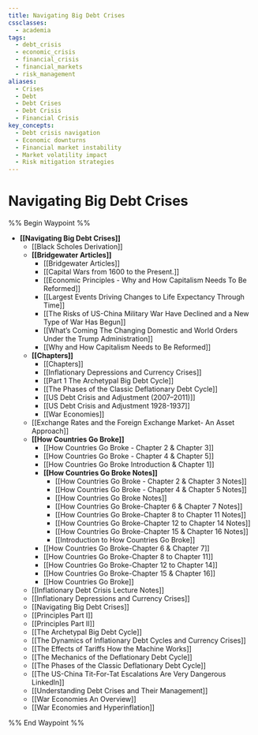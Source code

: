 ```yaml
---
title: Navigating Big Debt Crises
cssclasses:
  - academia
tags:
  - debt_crisis
  - economic_crisis
  - financial_crisis
  - financial_markets
  - risk_management
aliases:
  - Crises
  - Debt
  - Debt Crises
  - Debt Crisis
  - Financial Crisis
key_concepts:
  - Debt crisis navigation
  - Economic downturns
  - Financial market instability
  - Market volatility impact
  - Risk mitigation strategies
---
```


# Navigating Big Debt Crises

%% Begin Waypoint %%
- **[[Navigating Big Debt Crises]]**
	- [[Black Scholes Derivation]]
	- **[[Bridgewater Articles]]**
		- [[Bridgewater Articles]]
		- [[Capital Wars from 1600 to the Present.]]
		- [[Economic Principles - Why and How Capitalism Needs To Be Reformed]]
		- [[Largest Events Driving Changes to Life Expectancy Through Time]]
		- [[The Risks of US-China Military War Have Declined and a New Type of War Has Begun]]
		- [[What’s Coming The Changing Domestic and World Orders Under the Trump Administration]]
		- [[Why and How Capitalism Needs to Be Reformed]]
	- **[[Chapters]]**
		- [[Chapters]]
		- [[Inflationary Depressions and Currency Crises]]
		- [[Part 1 The Archetypal Big Debt Cycle]]
		- [[The Phases of the Classic Deflationary Debt Cycle]]
		- [[US Debt Crisis and Adjustment (2007–2011)]]
		- [[US Debt Crisis and Adjustment 1928-1937]]
		- [[War Economies]]
	- [[Exchange Rates and the Foreign Exchange Market- An Asset Approach]]
	- **[[How Countries Go Broke]]**
		- [[How Countries Go Broke - Chapter 2 & Chapter 3]]
		- [[How Countries Go Broke - Chapter 4 & Chapter 5]]
		- [[How Countries Go Broke Introduction & Chapter 1]]
		- **[[How Countries Go Broke Notes]]**
			- [[How Countries Go Broke - Chapter 2 & Chapter 3 Notes]]
			- [[How Countries Go Broke - Chapter 4 & Chapter 5 Notes]]
			- [[How Countries Go Broke Notes]]
			- [[How Countries Go Broke-Chapter 6 & Chapter 7 Notes]]
			- [[How Countries Go Broke-Chapter 8 to Chapter 11 Notes]]
			- [[How Countries Go Broke-Chapter 12 to Chapter 14 Notes]]
			- [[How Countries Go Broke-Chapter 15 & Chapter 16 Notes]]
			- [[Introduction to How Countries Go Broke]]
		- [[How Countries Go Broke-Chapter 6 & Chapter 7]]
		- [[How Countries Go Broke-Chapter 8 to Chapter 11]]
		- [[How Countries Go Broke-Chapter 12 to Chapter 14]]
		- [[How Countries Go Broke-Chapter 15 & Chapter 16]]
		- [[How Countries Go Broke]]
	- [[Inflationary Debt Crisis Lecture Notes]]
	- [[Inflationary Depressions and Currency Crises]]
	- [[Navigating Big Debt Crises]]
	- [[Principles Part I]]
	- [[Principles Part II]]
	- [[The Archetypal Big Debt Cycle]]
	- [[The Dynamics of Inflationary Debt Cycles and Currency Crises]]
	- [[The Effects of Tariffs How the Machine Works]]
	- [[The Mechanics of the Deflationary Debt Cycle]]
	- [[The Phases of the Classic Deflationary Debt Cycle]]
	- [[The US-China Tit-For-Tat Escalations Are Very Dangerous  LinkedIn]]
	- [[Understanding Debt Crises and Their Management]]
	- [[War Economies An Overview]]
	- [[War Economies and Hyperinflation]]

%% End Waypoint %%